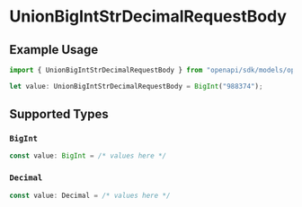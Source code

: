 # UnionBigIntStrDecimalRequestBody

## Example Usage

```typescript
import { UnionBigIntStrDecimalRequestBody } from "openapi/sdk/models/operations";

let value: UnionBigIntStrDecimalRequestBody = BigInt("988374");
```

## Supported Types

### `BigInt`

```typescript
const value: BigInt = /* values here */
```

### `Decimal`

```typescript
const value: Decimal = /* values here */
```

